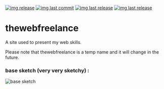[![img release](https://img.shields.io/github/commit-activity/m/Ooggle/thewebfreelance.svg?sanitize=true&color=blue)](#)
[![img last commit](https://img.shields.io/github/last-commit/Ooggle/thewebfreelance.svg)](#)
[![img last release](https://img.shields.io/github/release/Ooggle/thewebfreelance.svg?color=red)](#)
[![img last release](https://img.shields.io/twitter/follow/Ooggule.svg?style=social)](https://twitter.com/Ooggule)

# thewebfreelance
A site used to present my web skills.

Please note that thewebfreelance is a temp name and it will change in the future. 

### base sketch (very very sketchy) :
![base sketch](https://cdn.discordapp.com/attachments/580479146577231872/595987335116750878/unknown.png)
